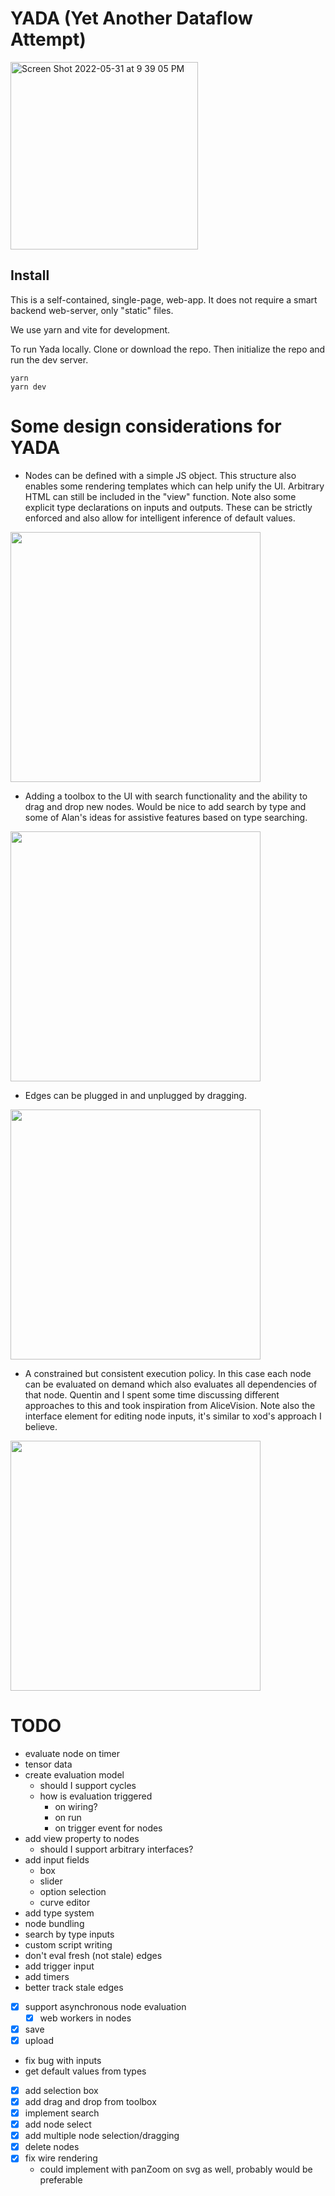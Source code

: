 # YADA (Yet Another Dataflow Attempt)

 <img width="300" alt="Screen Shot 2022-05-31 at 9 39 05 PM" src="https://user-images.githubusercontent.com/27078897/171679946-9c6dbce3-871a-41c7-8ec7-2b8d6825be00.gif">


## Install

This is a self-contained, single-page, web-app. It does not require a smart backend web-server, only "static" files.

We use yarn and vite for development.

To run Yada locally. Clone or download the repo. Then initialize the repo and run the dev server.

```
yarn
yarn dev
```

# Some design considerations for YADA

- Nodes can be defined with a simple JS object. This structure also enables some rendering templates which can help unify the UI. Arbitrary HTML can still be included in the "view" function. Note also some explicit type declarations on inputs and outputs. These can be strictly enforced and also allow for intelligent inference of default values.

 <img width="400" src="https://user-images.githubusercontent.com/27078897/171680102-47d1826a-7f33-4d87-b135-02ea99579fb4.png">
 
- Adding a toolbox to the UI with search functionality and the ability to drag and drop new nodes. Would be nice to add search by type and some of Alan's ideas for assistive features based on type searching.

 <img width="400" src="https://user-images.githubusercontent.com/27078897/171680150-d48b0c01-0c6a-48b8-9bf2-80a744f27f9a.gif">

- Edges can be plugged in and unplugged by dragging.

 <img width="400" src="https://user-images.githubusercontent.com/27078897/171680171-1ed04bad-cca4-485d-a81b-a4180beaefe2.gif">

- A constrained but consistent execution policy. In this case each node can be evaluated on demand which also evaluates all dependencies of that node. Quentin and I spent some time discussing different approaches to this and took inspiration from AliceVision. Note also the interface element for editing node inputs, it's similar to xod's approach I believe.

 <img width="400" src="https://user-images.githubusercontent.com/27078897/171680225-5ad19a69-e0aa-4b2a-b54f-16407e959b6f.gif">


# TODO

- evaluate node on timer
- tensor data
- create evaluation model
  - should I support cycles
  - how is evaluation triggered
    - on wiring?
    - on run
    - on trigger event for nodes
- add view property to nodes
  - should I support arbitrary interfaces?
- add input fields
  - box
  - slider
  - option selection
  - curve editor
- add type system
- node bundling
- search by type inputs
- custom script writing
- don't eval fresh (not stale) edges
- add trigger input
- add timers
- better track stale edges


- [x] support asynchronous node evaluation
  - [x] web workers in nodes
- [x] save
- [x] upload
- fix bug with inputs
- get default values from types
- [x] add selection box
- [x] add drag and drop from toolbox
- [x] implement search
- [x] add node select
- [x] add multiple node selection/dragging
- [x] delete nodes
- [x] fix wire rendering
  - could implement with panZoom on svg as well, probably would be preferable
